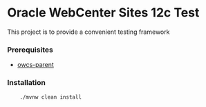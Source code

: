 # Oracle WebCenter Sites 12c Test

This project is to provide a convenient testing framework

### Prerequisites

- [owcs-parent](https://github.com/glynch/owcs-parent)

### Installation

```bash
    ./mvnw clean install
```
